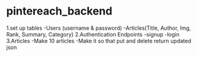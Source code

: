 # pintereach_backend

1.set up tables
    -Users (username & password)
    -Articles(Title, Author, Img, Rank, Summary, Category)
2.Authentication Endpoints
    -signup
    -login
3.Articles
    -Make 10 articles
    -Make it so that put and delete return updated json
